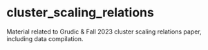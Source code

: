 # cluster_scaling_relations
Material related to Grudic &amp; Fall 2023 cluster scaling relations paper, including data compilation.
